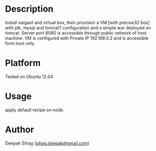 Description
===========

Install vargant and virtual box, then provision a VM [with precise32 box] with jdk, mysql and tomcat7 configuration and a simple war deployed on tomcat.
Server port 8080 is accessible through public network of host machine.
VM is configured with Private IP 192.168.0.2 and is accessible form host only.


Platform
========

Tested on Ubuntu 12.04

Usage
==============

apply default recipe on node.

Author
==================

Deepak Sihag (<sihag.deepak@gmail.com>)
